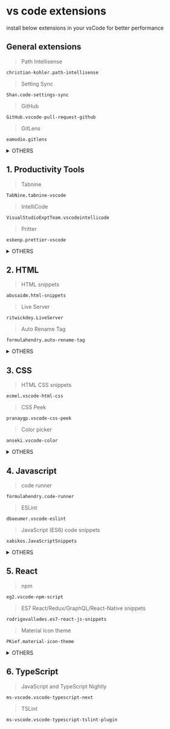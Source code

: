 # vs code extensions #
install below extensions in your vsCode for better performance








## General extensions ##

>Path Intellisense
```
christian-kohler.path-intellisense
```
>Setting Sync
```
Shan.code-settings-sync
```
>GitHub
```
GitHub.vscode-pull-request-github
```
>GitLens
```
eamodio.gitlens
```

<details><summary>OTHERS</summary>
<p>

* live preview 

```
   ms-vscode.live-server
```


* code spell checker

```
streetsidesoftware.code-spell-checker
```

</p>
</details>

## 1. Productivity Tools ##
>Tabnine
```
TabNine.tabnine-vscode
```
 >IntelliCode
```
VisualStudioExptTeam.vscodeintellicode
```
 >Pritter
```
esbenp.prettier-vscode
```


<details><summary>OTHERS</summary>
<p>

* Beautify

```
HookyQR.beautify
```

</p>
</details>

## 2. HTML ##
> HTML snippets
 ```
abusaidm.html-snippets
 ```
>Live Server
```
ritwickdey.LiveServer
```
>Auto Rename Tag
```
formulahendry.auto-rename-tag
```

<details><summary>OTHERS</summary>
<p>

* Auto Close Tag 

```
formulahendry.auto-close-tag
```

</p>
</details>

 ## 3. CSS ##
 > HTML CSS snippets
```
ecmel.vscode-html-css
```
 >CSS Peek
 ```
 pranaygp.vscode-css-peek
 ```
 >Color picker
 ```
 anseki.vscode-color
 ```
<details><summary>OTHERS</summary>
<p>

* Tailwind CSS IntelliSense 

```
bradlc.vscode-tailwindcss
```

</p>
</details>
 

## 4. Javascript
>code runner
```
formulahendry.code-runner
```
>ESLint
```
dbaeumer.vscode-eslint
```
>JavaScript (ES6) code snippets
```
xabikos.JavaScriptSnippets
```

<details><summary>OTHERS</summary>
<p>

* Bracket Pair Colorizer 

```
CoenraadS.bracket-pair-colorizer
```

</p>
</details>

## 5. React ##
> npm
```
eg2.vscode-npm-script
```
>ES7 React/Redux/GraphQL/React-Native snippets
```
rodrigovallades.es7-react-js-snippets
```
>Material Icon theme
```
PKief.material-icon-theme
```

<details><summary>OTHERS</summary>
<p>

* Babel Javascript  

```
mgmcdermott.vscode-language-babel
```

*  REST client 

```
humao.rest-client
```

* Thunder Client 

```
rangav.vscode-thunder-client
```

</p>
</details>


## 6. TypeScript ##
>JavaScript and TypeScript Nightly
```
ms-vscode.vscode-typescript-next
```
>TSLint
```
ms-vscode.vscode-typescript-tslint-plugin
```

